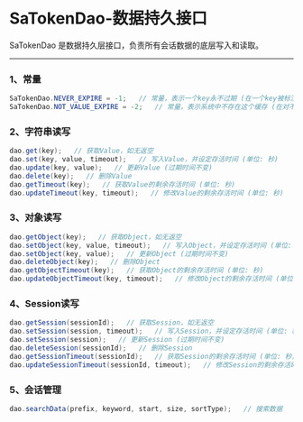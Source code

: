 # SaTokenDao-数据持久接口

SaTokenDao 是数据持久层接口，负责所有会话数据的底层写入和读取。

--- 

### 1、常量 
``` java
SaTokenDao.NEVER_EXPIRE = -1;   // 常量，表示一个key永不过期 (在一个key被标注为永远不过期时返回此值)
SaTokenDao.NOT_VALUE_EXPIRE = -2;   // 常量，表示系统中不存在这个缓存 (在对不存在的key获取剩余存活时间时返回此值)  
```


### 2、字符串读写 
``` java
dao.get(key);   // 获取Value，如无返空
dao.set(key, value, timeout);   // 写入Value，并设定存活时间 (单位: 秒)
dao.update(key, value);   // 更新Value (过期时间不变)
dao.delete(key);   // 删除Value
dao.getTimeout(key);   // 获取Value的剩余存活时间 (单位: 秒) 
dao.updateTimeout(key, timeout);   // 修改Value的剩余存活时间 (单位: 秒) 
```


### 3、对象读写 
``` java
dao.getObject(key);   // 获取Object，如无返空
dao.setObject(key, value, timeout);   // 写入Object，并设定存活时间 (单位: 秒)
dao.setObject(key, value);   // 更新Object (过期时间不变)
dao.deleteObject(key);   // 删除Object
dao.getObjectTimeout(key);   // 获取Object的剩余存活时间 (单位: 秒) 
dao.updateObjectTimeout(key, timeout);   // 修改Object的剩余存活时间 (单位: 秒) 
```


### 4、Session读写 
``` java
dao.getSession(sessionId);   // 获取Session，如无返空
dao.setSession(session, timeout);   // 写入Session，并设定存活时间 (单位: 秒)
dao.setSession(session);   // 更新Session (过期时间不变)
dao.deleteSession(sessionId);   // 删除Session
dao.getSessionTimeout(sessionId);   // 获取Session的剩余存活时间 (单位: 秒) 
dao.updateSessionTimeout(sessionId, timeout);   // 修改Session的剩余存活时间 (单位: 秒) 
```


### 5、会话管理
``` java
dao.searchData(prefix, keyword, start, size, sortType);   // 搜索数据 
```












